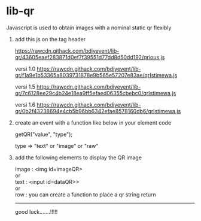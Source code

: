 # lib-qr
Javascript is used to obtain images with a nominal static qr flexibly

1. add this js on the tag header

   https://rawcdn.githack.com/bdiyevent/lib-qr/43605eaef283871d0ef7f39551d77dd8d50dd192/qrious.js
   
   versi 1.0
   https://rawcdn.githack.com/bdiyevent/lib-qr/f1a9e1b53365a8039731878e9b565e57207e83ae/qrIstimewa.js
   
   versi 1.5
   https://rawcdn.githack.com/bdiyevent/lib-qr/7c6128ee29c4b24e18ea9ff5efaed06355cbebc0/qrIstimewa.js
   
   versi 1.6
   https://rawcdn.githack.com/bdiyevent/lib-qr/0b2f43238694e4cb5b96bb6342efae8578160db6/qrIstimewa.js



2. create an event with a function like below in your element code

   getQR("value", "type");
   
   type => "text" or "image" or "raw"



3. add the following elements to display the QR image

   image :
   \<img id=imageQR>
   <br>
   or
   <br>
   text :
   \<input id=dataQR>>
   <br>
   or
   <br>
   row : you can create a function to place a qr string return
   
   
   
   _____________________________________________________________________________________________________________________
   
   good luck.......!!!!!
